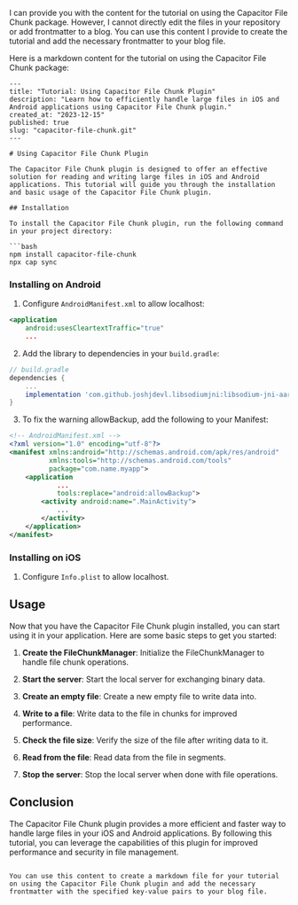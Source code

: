 I can provide you with the content for the tutorial on using the Capacitor File Chunk package. However, I cannot directly edit the files in your repository or add frontmatter to a blog. You can use this content I provide to create the tutorial and add the necessary frontmatter to your blog file. 

Here is a markdown content for the tutorial on using the Capacitor File Chunk package:

```
---
title: "Tutorial: Using Capacitor File Chunk Plugin"
description: "Learn how to efficiently handle large files in iOS and Android applications using Capacitor File Chunk plugin."
created_at: "2023-12-15"
published: true
slug: "capacitor-file-chunk.git"
---

# Using Capacitor File Chunk Plugin

The Capacitor File Chunk plugin is designed to offer an effective solution for reading and writing large files in iOS and Android applications. This tutorial will guide you through the installation and basic usage of the Capacitor File Chunk plugin.

## Installation

To install the Capacitor File Chunk plugin, run the following command in your project directory:

```bash
npm install capacitor-file-chunk
npx cap sync
```

### Installing on Android

1. Configure `AndroidManifest.xml` to allow localhost:

```xml
<application
    android:usesCleartextTraffic="true"
    ...
```

2. Add the library to dependencies in your `build.gradle`:

```gradle
// build.gradle
dependencies {
    ...
    implementation 'com.github.joshjdevl.libsodiumjni:libsodium-jni-aar:2.0.1'
}
```

3. To fix the warning allowBackup, add the following to your Manifest:

```xml
<!-- AndroidManifest.xml -->
<?xml version="1.0" encoding="utf-8"?>
<manifest xmlns:android="http://schemas.android.com/apk/res/android"
          xmlns:tools="http://schemas.android.com/tools"
          package="com.name.myapp">
    <application
            ...
            tools:replace="android:allowBackup">
        <activity android:name=".MainActivity">
            ...
        </activity>
    </application>
</manifest>
```

### Installing on iOS

1. Configure `Info.plist` to allow localhost.

## Usage

Now that you have the Capacitor File Chunk plugin installed, you can start using it in your application. Here are some basic steps to get you started:

1. **Create the FileChunkManager**: Initialize the FileChunkManager to handle file chunk operations.

2. **Start the server**: Start the local server for exchanging binary data.

3. **Create an empty file**: Create a new empty file to write data into.

4. **Write to a file**: Write data to the file in chunks for improved performance.

5. **Check the file size**: Verify the size of the file after writing data to it.

6. **Read from the file**: Read data from the file in segments.

7. **Stop the server**: Stop the local server when done with file operations.

## Conclusion

The Capacitor File Chunk plugin provides a more efficient and faster way to handle large files in your iOS and Android applications. By following this tutorial, you can leverage the capabilities of this plugin for improved performance and security in file management.
```

You can use this content to create a markdown file for your tutorial on using the Capacitor File Chunk plugin and add the necessary frontmatter with the specified key-value pairs to your blog file.